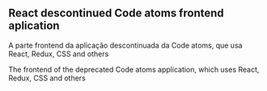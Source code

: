 ## React descontinued Code atoms frontend aplication

A parte frontend da aplicação descontinuada da Code atoms, que usa React, Redux, CSS and others

The frontend of the deprecated Code atoms application, which uses React, Redux, CSS and others
